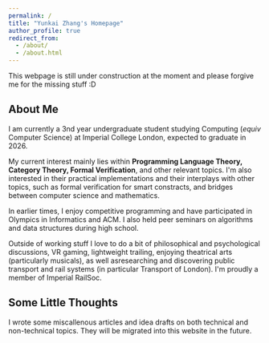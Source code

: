 ```yaml
---
permalink: /
title: "Yunkai Zhang's Homepage"
author_profile: true
redirect_from: 
  - /about/
  - /about.html
---
```


This webpage is still under construction at the moment and please forgive me for the missing stuff :D

## About Me

I am currently a 3nd year undergraduate student studying Computing (_equiv_ Computer Science) at Imperial College London, expected to graduate in 2026.

My current interest mainly lies within **Programming Language Theory, Category Theory, Formal Verification**, and other relevant topics. I'm also interested in their practical implementations and their interplays with other topics, such as formal verification for smart constracts, and bridges between computer science and mathematics.

In earlier times, I enjoy competitive programming and have participated in Olympics in Informatics and ACM. I also held peer seminars on algorithms and data structures during high school.

Outside of working stuff I love to do a bit of philosophical and psychological discussions, VR gaming, lightweight trailing, enjoying theatrical arts (particularly musicals), as well asresearching and discovering public transport and rail systems (in particular Transport of London). I'm proudly a member of Imperial RailSoc.


## Some Little Thoughts

I wrote some miscallenous articles and idea drafts on both technical and non-technical topics. They will be migrated into this website in the future.